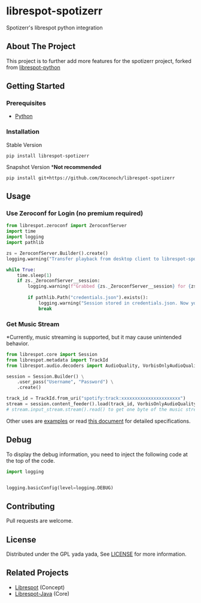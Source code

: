 # librespot-spotizerr

Spotizerr's librespot python integration

## About The Project

This project is to further add more features for the spotizerr project, forked from [librespot-python](https://github.com/Xoconoch/librespot-spotizerr)

## Getting Started

### Prerequisites

- [Python](https://python.org/)

### Installation

Stable Version

```commandline
pip install librespot-spotizerr
```

Snapshot Version \***Not recommended**

```commandline
pip install git+https://github.com/Xoconoch/librespot-spotizerr
```

## Usage

### Use Zeroconf for Login (no premium required)

```python
from librespot.zeroconf import ZeroconfServer
import time
import logging
import pathlib

zs = ZeroconfServer.Builder().create()
logging.warning("Transfer playback from desktop client to librespot-spotizerr via Spotify Connect in order to store session")

while True:
    time.sleep(1)
    if zs._ZeroconfServer__session:
        logging.warning(f"Grabbed {zs._ZeroconfServer__session} for {zs._ZeroconfServer__session.username()}")
        
        if pathlib.Path("credentials.json").exists():
            logging.warning("Session stored in credentials.json. Now you can Ctrl+C")
            break
```

### Get Music Stream

*Currently, music streaming is supported, but it may cause unintended behavior.<br>

```python
from librespot.core import Session
from librespot.metadata import TrackId
from librespot.audio.decoders import AudioQuality, VorbisOnlyAudioQuality

session = Session.Builder() \
    .user_pass("Username", "Password") \
    .create()

track_id = TrackId.from_uri("spotify:track:xxxxxxxxxxxxxxxxxxxxxx")
stream = session.content_feeder().load(track_id, VorbisOnlyAudioQuality(AudioQuality.VERY_HIGH), False, None)
# stream.input_stream.stream().read() to get one byte of the music stream.
```

Other uses are
[examples](https://github.com/Xoconoch/librespot-spotizerr/tree/main/examples)
or read [this document](https://librespot-spotizerr.rtfd.io) for detailed
specifications.

## Debug

To display the debug information, you need to inject the following code at the
top of the code.

```python
import logging


logging.basicConfig(level=logging.DEBUG)
```

## Contributing

Pull requests are welcome.

## License

Distributed under the GPL yada yada, See
[LICENSE](https://github.com/Xoconoch/librespot-spotizerr/blob/main/LICENSE)
for more information.

## Related Projects

- [Librespot](https://github.com/librespot-org/librespot) (Concept)
- [Librespot-Java](https://github.com/librespot-org/librespot-java) (Core)

